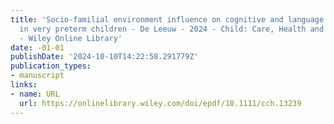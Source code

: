 ```yaml
---
title: 'Socio‐familial environment influence on cognitive and language development
  in very preterm children - De Leeuw - 2024 - Child: Care, Health and Development
  - Wiley Online Library'
date: -01-01
publishDate: '2024-10-10T14:22:58.291779Z'
publication_types:
- manuscript
links:
- name: URL
  url: https://onlinelibrary.wiley.com/doi/epdf/10.1111/cch.13239
---
```

